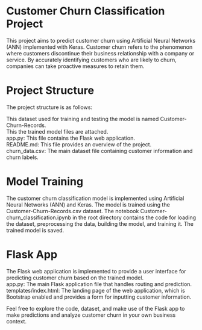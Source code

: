 # Customer Churn Classification Project
This project aims to predict customer churn using Artificial Neural Networks (ANN) implemented with Keras. Customer churn refers to the phenomenon where customers discontinue their business relationship with a company or service. By accurately identifying customers who are likely to churn, companies can take proactive measures to retain them.

# Project Structure
The project structure is as follows: <br/>

This dataset used for training and testing the model is named Customer-Churn-Records.<br/>
This the trained model files are attached.<br/>
app.py: This file contains the Flask web application.<br/>
README.md: This file provides an overview of the project.<br/>
churn_data.csv: The main dataset file containing customer information and churn labels.<br/>


# Model Training
The customer churn classification model is implemented using Artificial Neural Networks (ANN) and Keras. The model is trained using the Customer-Churn-Records.csv dataset. The notebook Customer-churn_classification.ipynb in the root directory contains the code for loading the dataset, preprocessing the data, building the model, and training it. The trained model is saved.<br/>

# Flask App
The Flask web application is implemented to provide a user interface for predicting customer churn based on the trained model. <br/>
app.py: The main Flask application file that handles routing and prediction.<br/>
templates/index.html: The landing page of the web application, which is Bootstrap enabled and provides a form for inputting customer information.<br/>

Feel free to explore the code, dataset, and make use of the Flask app to make predictions and analyze customer churn in your own business context.
